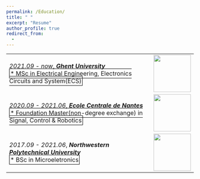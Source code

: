 ```yaml
---
permalink: /Education/
title: " "
excerpt: "Resume"
author_profile: true
redirect_from: 
  - 
---
```


| | |
|---|---|
| *2021.09 - now*, ***Ghent University***<br><span style="border: 1px solid black; padding: 2px;">* MSc in Electrical Engineering, Electronics Circuits and System(ECS)</span> | <img src="https://styleguide.ugent.be/files/uploads/logo_UGent_EN_RGB_2400_kleur_witbg.png" width="100"> |
| *2020.09 - 2021.06*, ***Ecole Centrale de Nantes***<br><span style="border: 1px solid black; padding: 2px;">* Foundation Master(non-degree exchange) in Signal, Control & Robotics</span> | <img src="https://upload.wikimedia.org/wikipedia/fr/c/c0/Logo_ECN.svg" width="100"> |
| *2017.09 - 2021.06*, ***Northwestern Polytechnical University***<br><span style="border: 1px solid black; padding: 2px;">* BSc in Microeletronics</span> | <img src="https://upload.wikimedia.org/wikipedia/zh/thumb/a/ac/Northwestern_Polytechnical_University_badge.svg/320px-Northwestern_Polytechnical_University_badge.svg.png?1679150883585" width="100"> |






<!-- 
<base target = "_parent" />
<embed src="../assets/Xiaoke_Wang_Resume.pdf" target="_blank" width="800px" height="2100px" /> -->
